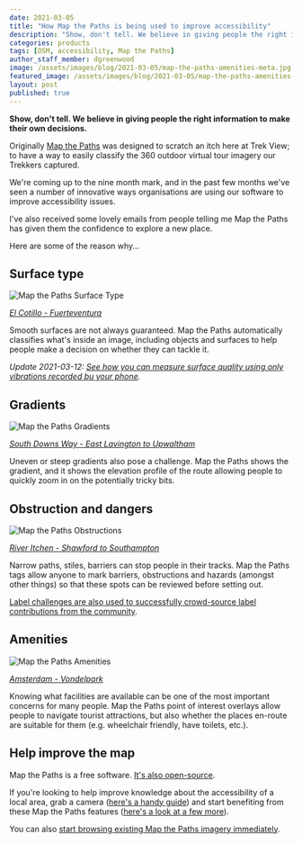 ```yaml
---
date: 2021-03-05
title: "How Map the Paths is being used to improve accessibility"
description: "Show, don't tell. We believe in giving people the right information to make their own decisions."
categories: products
tags: [OSM, accessibility, Map the Paths]
author_staff_member: dgreenwood
image: /assets/images/blog/2021-03-05/map-the-paths-amenities-meta.jpg
featured_image: /assets/images/blog/2021-03-05/map-the-paths-amenities-sm.jpg
layout: post
published: true
---
```


**Show, don't tell. We believe in giving people the right information to make their own decisions.**

Originally [Map the Paths](https://www.mapthepaths.com/) was designed to scratch an itch here at Trek View; to have a way to easily classify the 360 outdoor virtual tour imagery our Trekkers captured.

We're coming up to the nine month mark, and in the past few months we've seen a number of innovative ways organisations are using our software to improve accessibility issues.

I've also received some lovely emails from people telling me Map the Paths has given them the confidence to explore a new place.

Here are some of the reason why...

## Surface type

<img class="img-fluid" src="/assets/images/blog/2021-03-05/map-the-paths-surface.png" alt="Map the Paths Surface Type" title="Map the Paths Surface Type" />

_[El Cotillo - Fuerteventura](https://www.mapthepaths.com/sequence/4c87c552-6c9a-4991-b0b0-175ca3a5366a/detail)_

Smooth surfaces are not always guaranteed. Map the Paths automatically classifies what's inside an image, including objects and surfaces to help people make a decision on whether they can tackle it.

_Update 2021-03-12: [See how you can measure surface quality using only vibrations recorded bu your phone](/blog/2021/measuring-condition-cycle-paths-phone)._

## Gradients

<img class="img-fluid" src="/assets/images/blog/2021-03-05/map-the-paths-gradients.png" alt="Map the Paths Gradients" title="Map the Paths Gradients" />

_[South Downs Way - East Lavington to Upwaltham](https://www.mapthepaths.com/sequence/d6b4d458-4532-4592-936a-27ed25eb54a9/detail?page=1)_

Uneven or steep gradients also pose a challenge. Map the Paths shows the gradient, and it shows the elevation profile of the route allowing people to quickly zoom in on the potentially tricky bits.

## Obstruction and dangers

<img class="img-fluid" src="/assets/images/blog/2021-03-05/map-the-paths-obstructions.png" alt="Map the Paths Obstructions" title="Map the Paths Obstructions" />

_[River Itchen - Shawford to Southampton](https://www.mapthepaths.com/sequence/f380b8ae-4fd5-4327-9744-b40c7346c820/detail?page=1)_

Narrow paths, stiles, barriers can stop people in their tracks. Map the Paths tags allow anyone to mark barriers, obstructions and hazards (amongst other things) so that these spots can be reviewed before setting out.

[Label challenges are also used to successfully crowd-source label contributions from the community](https://www.mapthepaths.com/challenge/label/list/).

## Amenities

<img class="img-fluid" src="/assets/images/blog/2021-03-05/map-the-paths-amenities.png" alt="Map the Paths Amenities" title="Map the Paths Amenities" />

_[Amsterdam - Vondelpark](https://www.mapthepaths.com/sequence/e7c448fb-f8d0-486a-93ac-386e0974ed43/detail?image_key=68lL5WyePMpclVk7Qn99eQ&view_mode=original&show_gpx=false)_

Knowing what facilities are available can be one of the most important concerns for many people. Map the Paths point of interest overlays allow people to navigate tourist attractions, but also whether the places en-route are suitable for them (e.g. wheelchair friendly, have toilets, etc.).

## Help improve the map

Map the Paths is a free software. [It's also open-source](https://github.com/trek-view/mtp-web).

If you're looking to help improve knowledge about the accessibility of a local area, grab a camera ([here's a handy guide](https://guides.trekview.org/trek-pack/v2)) and start benefiting from these Map the Paths features ([here's a look at a few more](/blog/2021/map-the-paths-whats-new-january)).

You can also [start browsing existing Map the Paths imagery immediately](https://www.mapthepaths.com/).